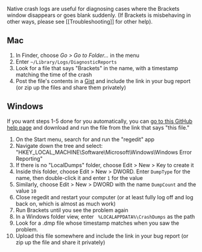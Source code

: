 Native crash logs are useful for diagnosing cases where the Brackets window disappears or goes blank suddenly.
(If Brackets is misbehaving in other ways, please see [[Troubleshooting]] for other help).

## Mac

1. In Finder, choose _Go > Go to Folder..._ in the menu
2. Enter `~/Library/Logs/DiagnosticReports`
3. Look for a file that says "Brackets" in the name, with a timestamp matching the time of the crash
4. Post the file's contents in a [Gist](https://gist.github.com) and include the link in your bug report (or zip up the files and share them privately)

## Windows

If you want steps 1-5 done for you automatically, you can [go to this GitHub help page](https://help.github.com/articles/getting-a-crash-dump) and download and run the file from the link that says "this file."

1. On the Start menu, search for and run the "regedit" app
2. Navigate down the tree and select: "HKEY_LOCAL_MACHINE\Software\Microsoft\Windows\Windows Error Reporting"
3. If there is no "LocalDumps" folder, choose Edit > New > Key to create it
4. Inside this folder, choose Edit > New > DWORD.  Enter `DumpType` for the name, then double-click it and enter `1` for the value
5. Similarly, choose Edit > New > DWORD with the name `DumpCount` and the value `10`
6. Close regedit and restart your computer (or at least fully log off and log back on, which is almost as much work)
7. Run Brackets until you see the problem again
8. In a Windows folder view, enter ` %LOCALAPPDATA%\CrashDumps` as the path
9. Look for a .dmp file whose timestamp matches when you saw the problem.
10. Upload this file somewhere and include the link in your bug report (or zip up the file and share it privately)